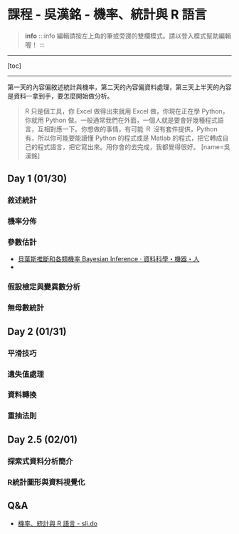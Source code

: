 # 課程 - 吳漢銘 - 機率、統計與 R 語言 

> **info**
:::info
編輯請按左上角的筆<i class="fa fa-pencil"></i>或旁邊的雙欄模式<i class="fa fa-columns"></i>。請以登入模式幫助編輯喔！
:::

---

<!-- toc -->[toc]

---

第一天的內容偏敘述統計與機率，第二天的內容偏資料處理，第三天上半天的內容是資料一拿到手，要怎麼開始做分析。

> R 只是個工具，你 Excel 做得出來就用 Excel 做，你現在正在學 Python，你就用 Python 做。一般通常我們在外面，一個人就是要會好幾種程式語言，互相對應一下。你想做的事情，有可能 Ｒ 沒有套件提供，Python 有，所以你可能要能讀懂 Python 的程式或是 Matlab 的程式，把它轉成自己的程式語言，把它寫出來。用你會的去完成，我都覺得很好。
> [name=吳漢銘]

## Day 1 (01/30)

### 敘述統計

### 機率分佈

### 參數估計
- [貝葉斯推斷和各類機率 Bayesian Inference · 資料科學・機器・人](https://brohrer.mcknote.com/zh-Hant/statistics/how_bayesian_inference_works.html)
- 


### 假設檢定與變異數分析

### 無母數統計

## Day 2 (01/31)



### 平滑技巧

### 遺失值處理

### 資料轉換

### 重抽法則

## Day 2.5 (02/01)


### 探索式資料分析簡介

### R統計圖形與資料視覺化

## Q&A
- [機率、統計與 R 語言 - sli.do](https://app.sli.do/event/dzno2vsb/ask)

